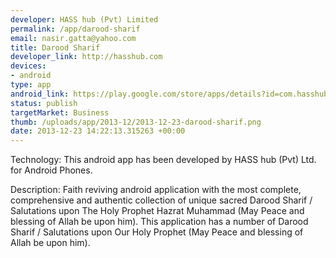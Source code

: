 ```yaml
--- 
developer: HASS hub (Pvt) Limited
permalink: /app/darood-sharif
email: nasir.gatta@yahoo.com
title: Darood Sharif
developer_link: http://hasshub.com
devices: 
- android
type: app
android_link: https://play.google.com/store/apps/details?id=com.hasshub.duroodosalam
status: publish
targetMarket: Business
thumb: /uploads/app/2013-12/2013-12-23-darood-sharif.png
date: 2013-12-23 14:22:13.315263 +00:00
---
```


Technology:
This android app has been developed by HASS hub (Pvt) Ltd. for Android Phones.

Description:
Faith reviving android application with the most complete, comprehensive and authentic collection of unique sacred Darood Sharif / Salutations upon The Holy Prophet Hazrat Muhammad (May Peace and blessing of Allah be upon him). This application has a number of Darood Sharif / Salutations upon Our Holy Prophet (May Peace and blessing of Allah be upon him).
